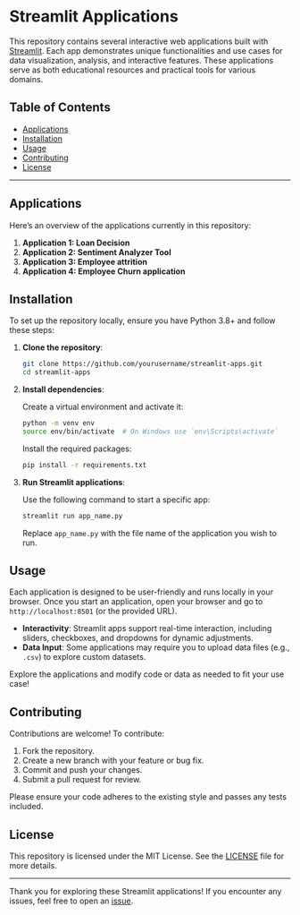 # Streamlit Applications

This repository contains several interactive web applications built with [Streamlit](https://streamlit.io/). Each app demonstrates unique functionalities and use cases for data visualization, analysis, and interactive features. These applications serve as both educational resources and practical tools for various domains.

## Table of Contents

- [Applications](#applications)
- [Installation](#installation)
- [Usage](#usage)
- [Contributing](#contributing)
- [License](#license)

---

## Applications

Here’s an overview of the applications currently in this repository:

1. **Application 1: Loan Decision**
2. **Application 2: Sentiment Analyzer Tool**
3. **Application 3: Employee attrition**
4. **Application 4: Employee Churn application**

## Installation

To set up the repository locally, ensure you have Python 3.8+ and follow these steps:

1. **Clone the repository**:

    ```bash
    git clone https://github.com/yourusername/streamlit-apps.git
    cd streamlit-apps
    ```

2. **Install dependencies**:

    Create a virtual environment and activate it:

    ```bash
    python -m venv env
    source env/bin/activate  # On Windows use `env\Scripts\activate`
    ```

    Install the required packages:

    ```bash
    pip install -r requirements.txt
    ```

3. **Run Streamlit applications**:

    Use the following command to start a specific app:

    ```bash
    streamlit run app_name.py
    ```

    Replace `app_name.py` with the file name of the application you wish to run.

## Usage

Each application is designed to be user-friendly and runs locally in your browser. Once you start an application, open your browser and go to `http://localhost:8501` (or the provided URL). 

- **Interactivity**: Streamlit apps support real-time interaction, including sliders, checkboxes, and dropdowns for dynamic adjustments.
- **Data Input**: Some applications may require you to upload data files (e.g., `.csv`) to explore custom datasets.
  
Explore the applications and modify code or data as needed to fit your use case!

## Contributing

Contributions are welcome! To contribute:

1. Fork the repository.
2. Create a new branch with your feature or bug fix.
3. Commit and push your changes.
4. Submit a pull request for review.

Please ensure your code adheres to the existing style and passes any tests included.

## License

This repository is licensed under the MIT License. See the [LICENSE](LICENSE) file for more details.

---

Thank you for exploring these Streamlit applications! If you encounter any issues, feel free to open an [issue](https://github.com/yourusername/streamlit-apps/issues).
